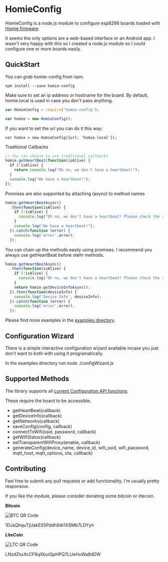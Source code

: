 # HomieConfig

HomieConfig is a node.js module to configure esp8266 boards loaded with [Homie firmware](https://github.com/marvinroger/homie-esp8266).

It seems the only options are a web-based interface or an Android app. I wasn't very happy with this so I created a node.js module so I could configure one or more boards easily.

## QuickStart

You can grab homie-config from npm.

`npm install --save homie-config`

Make sure to set an ip address or hostname for the board. By default, homie.local is used in case you don't pass anything.

```javascript
var HomieConfig = require('homie-config');

var homie = new HomieConfig();
```

If you want to set the url you can do it this way:

`var homie = new HomieConfig({url: 'homie.local'});`

Traditional Callbacks

```javascript
// You can choose to use traditional callbacks
homie.getHeartBeat(function(isAlive) {
  if (!isAlive) {
    return console.log("Oh no, we don't have a heartbeat!");
  }
  console.log("We have a heartbeat!");
});
```

Promises are also supported by attaching (async) to method names

```javascript
homie.getHeartBeatAsync()
  .then(function(isAlive) {
    if (!isAlive) {
      console.log("Oh no, we don't have a heartbeat! Please check the server url " + this.baseUrl);
    }
    console.log("We have a heartbeat!");
  }).catch(function (error) {
    console.log('error',error);
  });
```

You can chain up the methods easily using promises. I recommend you always use getHeartBeat before otehr methods.

```javascript
homie.getHeartBeatAsync()
  .then(function(isAlive) {
    if (!isAlive) {
      console.log("Oh no, we don't have a heartbeat! Please check the server url " + this.baseUrl);
    }
    return homie.getDeviceInfoAsync();
  }).then(function(deviceInfo) {
    console.log('Device Info', deviceInfo);
  }).catch(function (error) {
    console.log('error',error);
  });
```

Please find more examples in the [examples directory](https://github.com/hongkongkiwi/node-homie-config/tree/master/examples).

## Configuration Wizard

There is a simple interactive configuration wizard available incase you just don't want to both with using it programatically.

In the examples directory run node ./configWizard.js

## Supported Methods

The library supports all [current Configuration API functions](https://github.com/marvinroger/homie-esp8266/blob/master/docs/6.-Configuration-API.md).

These require the board to be accessible.

* getHeartBeat(callback)
* getDeviceInfo(callback)
* getNetworks(callback)
* saveConfig(config, callback)
* connectToWifi(ssid, password, callback)
* getWifiStatus(callback)
* setTransparentWifiProxy(enable, callback)
* generateConfig(device_name, device_id, wifi_ssid, wifi_password, mqtt_host, mqtt_options, ota, callback)

## Contributing

Feel free to submit any pull requests or add functionality, I'm usually pretty responsive.

If you like the module, please consider donating some bitcoin or litecoin.

__Bitcoin__

![BTC QR Code](http://i.imgur.com/9rsCfv5.png?1)

1DJsQhquTjUakES5Pddh94t1XSMb7LDYyh

__LiteCoin__

![LTC QR Code](http://i.imgur.com/yF1RoHp.png?1)

LNzdZksXcCF6qXbuiQpHPQ7LUeHuWa8dDW

